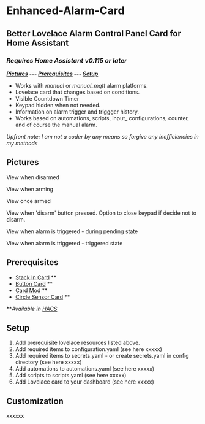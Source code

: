 # Enhanced-Alarm-Card


## **Better Lovelace Alarm Control Panel Card for Home Assistant**

### ***Requires Home Assistant v0.115 or later***

***[Pictures](https://github.com/cj922-HA/Enhanced-Alarm-Card#pictures) --- [Prerequisites](https://github.com/cj922-HA/Enhanced-Alarm-Card#prerequisites) --- [Setup](https://github.com/cj922-HA/Enhanced-Alarm-Card#setup)***
 - Works with *manual* or *manual_mqtt* alarm platforms.
 - Lovelace card that changes based on conditions.
 - Visible Countdown Timer
 - Keypad hidden when not needed.
 - Information on alarm trigger and triggger history.
 - Works based on automations, scripts, input_ configurations, counter, and of course the manual alarm.

*Upfront note: I am not a coder by any means so forgive any inefficiencies in my methods* 

 ## Pictures
 View when disarmed

View when arming

View once armed

View when 'disarm' button pressed. Option to close keypad if decide not to disarm.

View when alarm is triggered - during pending state

View when alarm is triggered - triggered state

## Prerequisites

 - [Stack In Card](https://github.com/custom-cards/stack-in-card) **
 - [Button Card](https://github.com/custom-cards/button-card) **
 - [Card Mod](https://github.com/thomasloven/lovelace-card-mod) **
 - [Circle Sensor Card](https://github.com/custom-cards/circle-sensor-card) **

***Available in [HACS](https://hacs.xyz/)*

## Setup

 1. Add prerequisite lovelace resources listed above.
 2. Add required items to configuration.yaml (see here xxxxx)
 3. Add required items to secrets.yaml - or create secrets.yaml in config directory (see here xxxxx)
 4. Add automations to automations.yaml (see here xxxxx)
 4. Add scripts to scripts.yaml (see here xxxxx)
 5. Add Lovelace card to your dashboard (see here xxxxx)

## Customization

xxxxxx
